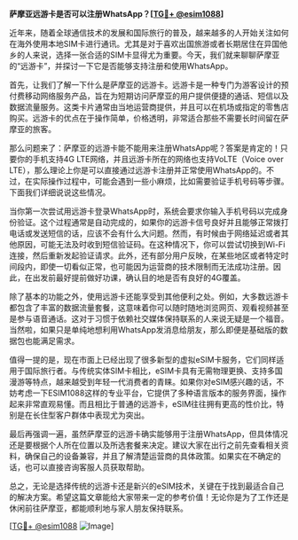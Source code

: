 **萨摩亚远游卡是否可以注册WhatsApp？[[TG💪+ @esim1088](https://t.me/s/esim1088)]**

近年来，随着全球通信技术的发展和国际旅行的普及，越来越多的人开始关注如何在海外使用本地SIM卡进行通讯。尤其是对于喜欢出国旅游或者长期居住在异国他乡的人来说，选择一张合适的SIM卡显得尤为重要。今天，我们就来聊聊萨摩亚的“远游卡”，并探讨一下它是否能够支持注册和使用WhatsApp。

首先，让我们了解一下什么是萨摩亚的远游卡。远游卡是一种专门为游客设计的预付费移动网络服务产品，旨在为短期访问萨摩亚的用户提供便捷的通话、短信以及数据流量服务。这类卡片通常由当地运营商提供，并且可以在机场或指定的零售店购买。远游卡的优点在于操作简单，价格透明，非常适合那些不需要长时间留在萨摩亚的旅客。

那么问题来了：萨摩亚的远游卡能不能用来注册WhatsApp呢？答案是肯定的！只要你的手机支持4G LTE网络，并且远游卡所在的网络也支持VoLTE（Voice over LTE），那么理论上你是可以直接通过远游卡注册并正常使用WhatsApp的。不过，在实际操作过程中，可能会遇到一些小麻烦，比如需要验证手机号码等步骤。下面我们详细说说这些情况。

当你第一次尝试用远游卡登录WhatsApp时，系统会要求你输入手机号码以完成身份验证。这个过程通常是自动完成的，如果你的远游卡信号良好并且能够正常拨打电话或发送短信的话，应该不会有什么大问题。然而，有时候由于网络延迟或者其他原因，可能无法及时收到短信验证码。在这种情况下，你可以尝试切换到Wi-Fi连接，然后重新发起验证请求。此外，还有部分用户反映，在某些地区或者特定时间段内，即使一切看似正常，也可能因为运营商的技术限制而无法成功注册。因此，在出发前最好提前做好功课，确认目的地是否有良好的4G覆盖。

除了基本的功能之外，使用远游卡还能享受到其他便利之处。例如，大多数远游卡都包含了丰富的数据流量套餐，这意味着你可以随时随地浏览网页、观看视频甚至是参与语音通话。这对于习惯于依赖社交媒体保持联系的人来说无疑是一个福音。当然啦，如果只是单纯地想利用WhatsApp发消息给朋友，那么即便是基础版的数据包也能满足需求。

值得一提的是，现在市面上已经出现了很多新型的虚拟eSIM卡服务，它们同样适用于国际旅行者。与传统实体SIM卡相比，eSIM卡具有无需物理更换、支持多国漫游等特点，越来越受到年轻一代消费者的青睐。如果你对eSIM感兴趣的话，不妨考虑一下ESIM1088这样的专业平台，它提供了多种语言版本的服务界面，操作起来非常直观易懂。而且相比于普通的远游卡，eSIM往往拥有更高的性价比，特别是在长住型客户群体中表现尤为突出。

最后再强调一遍，虽然萨摩亚的远游卡确实能够用于注册WhatsApp，但具体情况还是要根据个人所在位置以及所选套餐来决定。建议大家在出行之前先查看相关资料，确保自己的设备兼容，并且了解清楚运营商的具体政策。如果实在不确定的话，也可以直接咨询客服人员获取帮助。

总之，无论是选择传统的远游卡还是新兴的eSIM技术，关键在于找到最适合自己的解决方案。希望这篇文章能给大家带来一定的参考价值！无论你是为了工作还是休闲前往萨摩亚，都能顺利地与家人朋友保持联系。

[[TG💪+ @esim1088](https://t.me/s/esim1088) ![Image](https://i.postimg.cc/4NQfJmqS/Snipaste-2025-05-13-00-14-12.png)]